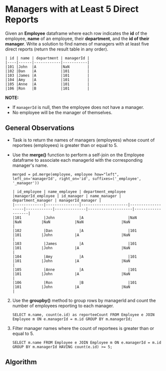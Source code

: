 # Managers with at Least 5 Direct Reports

Given an **Employee** dataframe where each row indicates the **id** of the employee, **name** of an employee, their **department**, and the **id of their manager**. Write a solution to find names of managers with at least five direct reports (return the result table in any order).

```
| id | name | department | managerId |
|----|------|------------|-----------|
|101 |John  |A           |NaN        |
|102 |Dan   |A           |101        |
|103 |James |A           |101        |
|104 |Amy   |A           |101        |
|105 |Anne  |A           |101        |
|106 |Ron   |B           |101        |
```

**NOTE:** 
- If `managerId` is null, then the employee does not have a manager.
- No employee will be the manager of themselves.

## General Observations

- Task is to return the names of managers (employees) whose count of reportees (employees) is greater than or equal to 5. 

- Use the **merge()** function to perform a self-join on the Employee dataframe to associate each managerId with the corresponding manager's name.

    ```
    merged = pd.merge(employee, employee how="left", left_on='managerId', right_on='id', suffixes=('_employee', '_manager'))

    | id_employee | name_employee | department_employee |managerId_employee | id_manager | name_manager | department_manager | managerId_manager |
    |-------------|---------------|---------------------|-------------------|------------|--------------|--------------------|-------------------|
    |101          |John           |A                    |NaN                |NaN         |NaN           |NaN                 |NaN                |
    |102          |Dan            |A                    |101                |101         |John          |A                   |NaN                |
    |103          |James          |A                    |101                |101         |John          |A                   |NaN                |
    |104          |Amy            |A                    |101                |101         |John          |A                   |NaN                |
    |105          |Anne           |A                    |101                |101         |John          |A                   |NaN                |
    |106          |Ron            |B                    |101                |101         |John          |A                   |NaN                |
    ```

2. Use the **groupby()** method to group rows by managerId and count the number of employees reporting to each manager. 

    ```
    SELECT m.name, count(e.id) as reporteeCount FROM Employee e JOIN Employee m ON e.managerId = m.id GROUP BY m.managerId;
    ```

3. Filter manager names where the count of reportees is greater than or equal to 5.
    ```
    SELECT m.name FROM Employee e JOIN Employee m ON e.managerId = m.id GROUP BY m.managerId HAVING count(e.id) >= 5;
    ```

## Algorithm






 




